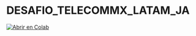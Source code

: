 # DESAFIO_TELECOMMX_LATAM_JA


[![Abrir en Colab](https://colab.research.google.com/assets/colab-badge.svg)](https://colab.research.google.com/github/JuanApablaza/DESAFIO_TELECOMMX_LATAM_JA/blob/main/mi_notebook.ipynb)
